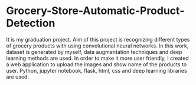# Grocery-Store-Automatic-Product-Detection
It is my graduation project. Aim of this project is recognizing different types of grocery products with using convolutional neural networks. In this work, dataset is generated by myself, data augmentation techniques and deep learning methods are used. In order to make it more user friendly, I created a web application to upload the images and show name of the products to user. Python, jupyter notebook, flask, html, css and deep learning libraries are used.
